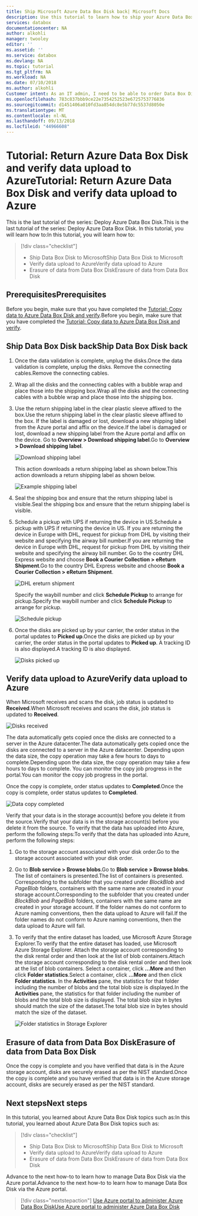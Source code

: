 ```yaml
---
title: Ship Microsoft Azure Data Box Disk back| Microsoft Docs
description: Use this tutorial to learn how to ship your Azure Data Box Disk to Microsoft
services: databox
documentationcenter: NA
author: alkohli
manager: twooley
editor: ''
ms.assetid: ''
ms.service: databox
ms.devlang: NA
ms.topic: tutorial
ms.tgt_pltfrm: NA
ms.workload: NA
ms.date: 07/10/2018
ms.author: alkohli
Customer intent: As an IT admin, I need to be able to order Data Box Disk to upload on-premises data from my server onto Azure.
ms.openlocfilehash: 783c837bbb9ce22e7354252523e6725753776836
ms.sourcegitcommit: d1451406a010fd3aa854dc8e5b77dc5537d8050e
ms.translationtype: MT
ms.contentlocale: nl-NL
ms.lasthandoff: 09/13/2018
ms.locfileid: "44966608"
---
```

# <a name="tutorial-return-azure-data-box-disk-and-verify-data-upload-to-azure"></a><span data-ttu-id="a5988-103">Tutorial: Return Azure Data Box Disk and verify data upload to Azure</span><span class="sxs-lookup"><span data-stu-id="a5988-103">Tutorial: Return Azure Data Box Disk and verify data upload to Azure</span></span>

<span data-ttu-id="a5988-104">This is the last tutorial of the series: Deploy Azure Data Box Disk.</span><span class="sxs-lookup"><span data-stu-id="a5988-104">This is the last tutorial of the series: Deploy Azure Data Box Disk.</span></span> <span data-ttu-id="a5988-105">In this tutorial, you will learn how to:</span><span class="sxs-lookup"><span data-stu-id="a5988-105">In this tutorial, you will learn how to:</span></span>

> [!div class="checklist"]
> * <span data-ttu-id="a5988-106">Ship Data Box Disk to Microsoft</span><span class="sxs-lookup"><span data-stu-id="a5988-106">Ship Data Box Disk to Microsoft</span></span>
> * <span data-ttu-id="a5988-107">Verify data upload to Azure</span><span class="sxs-lookup"><span data-stu-id="a5988-107">Verify data upload to Azure</span></span>
> * <span data-ttu-id="a5988-108">Erasure of data from Data Box Disk</span><span class="sxs-lookup"><span data-stu-id="a5988-108">Erasure of data from Data Box Disk</span></span>

## <a name="prerequisites"></a><span data-ttu-id="a5988-109">Prerequisites</span><span class="sxs-lookup"><span data-stu-id="a5988-109">Prerequisites</span></span>

<span data-ttu-id="a5988-110">Before you begin, make sure that you have completed the [Tutorial: Copy data to Azure Data Box Disk and verify](data-box-disk-deploy-copy-data.md).</span><span class="sxs-lookup"><span data-stu-id="a5988-110">Before you begin, make sure that you have completed the [Tutorial: Copy data to Azure Data Box Disk and verify](data-box-disk-deploy-copy-data.md).</span></span>

## <a name="ship-data-box-disk-back"></a><span data-ttu-id="a5988-111">Ship Data Box Disk back</span><span class="sxs-lookup"><span data-stu-id="a5988-111">Ship Data Box Disk back</span></span>

1. <span data-ttu-id="a5988-112">Once the data validation is complete, unplug the disks.</span><span class="sxs-lookup"><span data-stu-id="a5988-112">Once the data validation is complete, unplug the disks.</span></span> <span data-ttu-id="a5988-113">Remove the connecting cables.</span><span class="sxs-lookup"><span data-stu-id="a5988-113">Remove the connecting cables.</span></span>
2. <span data-ttu-id="a5988-114">Wrap all the disks and the connecting cables with a bubble wrap and place those into the shipping box.</span><span class="sxs-lookup"><span data-stu-id="a5988-114">Wrap all the disks and the connecting cables with a bubble wrap and place those into the shipping box.</span></span>
3. <span data-ttu-id="a5988-115">Use the return shipping label in the clear plastic sleeve affixed to the box.</span><span class="sxs-lookup"><span data-stu-id="a5988-115">Use the return shipping label in the clear plastic sleeve affixed to the box.</span></span> <span data-ttu-id="a5988-116">If the label is damaged or lost, download a new shipping label from the Azure portal and affix on the device.</span><span class="sxs-lookup"><span data-stu-id="a5988-116">If the label is damaged or lost, download a new shipping label from the Azure portal and affix on the device.</span></span> <span data-ttu-id="a5988-117">Go to **Overview > Download shipping label**.</span><span class="sxs-lookup"><span data-stu-id="a5988-117">Go to **Overview > Download shipping label**.</span></span> 

    ![Download shipping label](media/data-box-disk-deploy-picked-up/download-shipping-label.png)

    <span data-ttu-id="a5988-119">This action downloads a return shipping label as shown below.</span><span class="sxs-lookup"><span data-stu-id="a5988-119">This action downloads a return shipping label as shown below.</span></span>

    ![Example shipping label](media/data-box-disk-deploy-picked-up/exmple-shipping-label.png)

4. <span data-ttu-id="a5988-121">Seal the shipping box and ensure that the return shipping label is visible.</span><span class="sxs-lookup"><span data-stu-id="a5988-121">Seal the shipping box and ensure that the return shipping label is visible.</span></span>
5. <span data-ttu-id="a5988-122">Schedule a pickup with UPS if returning the device in US.</span><span class="sxs-lookup"><span data-stu-id="a5988-122">Schedule a pickup with UPS if returning the device in US.</span></span> <span data-ttu-id="a5988-123">If you are returning the device in Europe with DHL, request for pickup from DHL by visiting their website and specifying the airway bill number.</span><span class="sxs-lookup"><span data-stu-id="a5988-123">If you are returning the device in Europe with DHL, request for pickup from DHL by visiting their website and specifying the airway bill number.</span></span> <span data-ttu-id="a5988-124">Go to the country DHL Express website and choose **Book a Courier Collection > eReturn Shipment**.</span><span class="sxs-lookup"><span data-stu-id="a5988-124">Go to the country DHL Express website and choose **Book a Courier Collection > eReturn Shipment**.</span></span>

    ![DHL ereturn shipment](media/data-box-disk-deploy-picked-up/dhl-ship-1.png)
    
    <span data-ttu-id="a5988-126">Specify the waybill number and click **Schedule Pickup** to arrange for pickup.</span><span class="sxs-lookup"><span data-stu-id="a5988-126">Specify the waybill number and click **Schedule Pickup** to arrange for pickup.</span></span>

      ![Schedule pickup](media/data-box-disk-deploy-picked-up/dhl-ship-2.png)

7. <span data-ttu-id="a5988-128">Once the disks are picked up by your carrier, the order status in the portal updates to **Picked up**.</span><span class="sxs-lookup"><span data-stu-id="a5988-128">Once the disks are picked up by your carrier, the order status in the portal updates to **Picked up**.</span></span> <span data-ttu-id="a5988-129">A tracking ID is also displayed.</span><span class="sxs-lookup"><span data-stu-id="a5988-129">A tracking ID is also displayed.</span></span>

    ![Disks picked up](media/data-box-disk-deploy-picked-up/data-box-portal-pickedup.png)

## <a name="verify-data-upload-to-azure"></a><span data-ttu-id="a5988-131">Verify data upload to Azure</span><span class="sxs-lookup"><span data-stu-id="a5988-131">Verify data upload to Azure</span></span>

<span data-ttu-id="a5988-132">When Microsoft receives and scans the disk, job status is updated to **Received**.</span><span class="sxs-lookup"><span data-stu-id="a5988-132">When Microsoft receives and scans the disk, job status is updated to **Received**.</span></span> 

![Disks received](media/data-box-disk-deploy-picked-up/data-box-portal-received.png)

<span data-ttu-id="a5988-134">The data automatically gets copied once the disks are connected to a server in the Azure datacenter.</span><span class="sxs-lookup"><span data-stu-id="a5988-134">The data automatically gets copied once the disks are connected to a server in the Azure datacenter.</span></span> <span data-ttu-id="a5988-135">Depending upon the data size, the copy operation may take a few hours to days to complete.</span><span class="sxs-lookup"><span data-stu-id="a5988-135">Depending upon the data size, the copy operation may take a few hours to days to complete.</span></span> <span data-ttu-id="a5988-136">You can monitor the copy job progress in the portal.</span><span class="sxs-lookup"><span data-stu-id="a5988-136">You can monitor the copy job progress in the portal.</span></span>

<span data-ttu-id="a5988-137">Once the copy is complete, order status updates to **Completed**.</span><span class="sxs-lookup"><span data-stu-id="a5988-137">Once the copy is complete, order status updates to **Completed**.</span></span>

![Data copy completed](media/data-box-disk-deploy-picked-up/data-box-portal-completed.png)

<span data-ttu-id="a5988-139">Verify that your data is in the storage account(s) before you delete it from the source.</span><span class="sxs-lookup"><span data-stu-id="a5988-139">Verify that your data is in the storage account(s) before you delete it from the source.</span></span> <span data-ttu-id="a5988-140">To verify that the data has uploaded into Azure, perform the following steps:</span><span class="sxs-lookup"><span data-stu-id="a5988-140">To verify that the data has uploaded into Azure, perform the following steps:</span></span>

1. <span data-ttu-id="a5988-141">Go to the storage account associated with your disk order.</span><span class="sxs-lookup"><span data-stu-id="a5988-141">Go to the storage account associated with your disk order.</span></span>
2. <span data-ttu-id="a5988-142">Go to **Blob service > Browse blobs**.</span><span class="sxs-lookup"><span data-stu-id="a5988-142">Go to **Blob service > Browse blobs**.</span></span> <span data-ttu-id="a5988-143">The list of containers is presented.</span><span class="sxs-lookup"><span data-stu-id="a5988-143">The list of containers is presented.</span></span> <span data-ttu-id="a5988-144">Corresponding to the subfolder that you created under *BlockBlob* and *PageBlob* folders, containers with the same name are created in your storage account.</span><span class="sxs-lookup"><span data-stu-id="a5988-144">Corresponding to the subfolder that you created under *BlockBlob* and *PageBlob* folders, containers with the same name are created in your storage account.</span></span>
    <span data-ttu-id="a5988-145">If the folder names do not conform to Azure naming conventions, then the data upload to Azure will fail.</span><span class="sxs-lookup"><span data-stu-id="a5988-145">If the folder names do not conform to Azure naming conventions, then the data upload to Azure will fail.</span></span>

4. <span data-ttu-id="a5988-146">To verify that the entire dataset has loaded, use Microsoft Azure Storage Explorer.</span><span class="sxs-lookup"><span data-stu-id="a5988-146">To verify that the entire dataset has loaded, use Microsoft Azure Storage Explorer.</span></span> <span data-ttu-id="a5988-147">Attach the storage account corresponding to the disk rental order and then look at the list of blob containers.</span><span class="sxs-lookup"><span data-stu-id="a5988-147">Attach the storage account corresponding to the disk rental order and then look at the list of blob containers.</span></span> <span data-ttu-id="a5988-148">Select a container, click **…More** and then click **Folder statistics**.</span><span class="sxs-lookup"><span data-stu-id="a5988-148">Select a container, click **…More** and then click **Folder statistics**.</span></span> <span data-ttu-id="a5988-149">In the **Activities** pane, the statistics for that folder including the number of blobs and the total blob size is displayed.</span><span class="sxs-lookup"><span data-stu-id="a5988-149">In the **Activities** pane, the statistics for that folder including the number of blobs and the total blob size is displayed.</span></span> <span data-ttu-id="a5988-150">The total blob size in bytes should match the size of the dataset.</span><span class="sxs-lookup"><span data-stu-id="a5988-150">The total blob size in bytes should match the size of the dataset.</span></span>

    ![Folder statistics in Storage Explorer](media/data-box-disk-deploy-picked-up/folder-statistics-storage-explorer.png)

## <a name="erasure-of-data-from-data-box-disk"></a><span data-ttu-id="a5988-152">Erasure of data from Data Box Disk</span><span class="sxs-lookup"><span data-stu-id="a5988-152">Erasure of data from Data Box Disk</span></span>

<span data-ttu-id="a5988-153">Once the copy is complete and you have verified that data is in the Azure storage account, disks are securely erased as per the NIST standard.</span><span class="sxs-lookup"><span data-stu-id="a5988-153">Once the copy is complete and you have verified that data is in the Azure storage account, disks are securely erased as per the NIST standard.</span></span> 

## <a name="next-steps"></a><span data-ttu-id="a5988-154">Next steps</span><span class="sxs-lookup"><span data-stu-id="a5988-154">Next steps</span></span>

<span data-ttu-id="a5988-155">In this tutorial, you learned about Azure Data Box Disk topics such as:</span><span class="sxs-lookup"><span data-stu-id="a5988-155">In this tutorial, you learned about Azure Data Box Disk topics such as:</span></span>

> [!div class="checklist"]
> * <span data-ttu-id="a5988-156">Ship Data Box Disk to Microsoft</span><span class="sxs-lookup"><span data-stu-id="a5988-156">Ship Data Box Disk to Microsoft</span></span>
> * <span data-ttu-id="a5988-157">Verify data upload to Azure</span><span class="sxs-lookup"><span data-stu-id="a5988-157">Verify data upload to Azure</span></span>
> * <span data-ttu-id="a5988-158">Erasure of data from Data Box Disk</span><span class="sxs-lookup"><span data-stu-id="a5988-158">Erasure of data from Data Box Disk</span></span>


<span data-ttu-id="a5988-159">Advance to the next how-to to learn how to manage Data Box Disk via the Azure portal.</span><span class="sxs-lookup"><span data-stu-id="a5988-159">Advance to the next how-to to learn how to manage Data Box Disk via the Azure portal.</span></span>

> [!div class="nextstepaction"]
> [<span data-ttu-id="a5988-160">Use Azure portal to administer Azure Data Box Disk</span><span class="sxs-lookup"><span data-stu-id="a5988-160">Use Azure portal to administer Azure Data Box Disk</span></span>](./data-box-portal-ui-admin.md)



